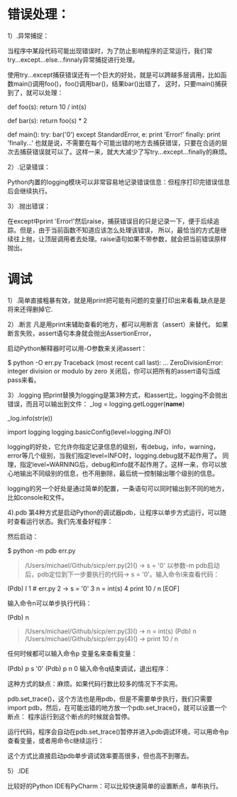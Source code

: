# 错误处理：

1）.异常捕捉：

当程序中某段代码可能出现错误时，为了防止影响程序的正常运行，我们常try...except...else...finnaly异常捕捉进行处理。

使用try...except捕获错误还有一个巨大的好处，就是可以跨越多层调用，比如函数main()调用foo()，foo()调用bar()，结果bar()出错了，
这时，只要main()捕获到了，就可以处理：

def foo(s):
    return 10 / int(s)

def bar(s):
    return foo(s) * 2

def main():
    try:
        bar('0')
    except StandardError, e:
        print 'Error!'
    finally:
        print 'finally...'
也就是说，不需要在每个可能出错的地方去捕获错误，只要在合适的层次去捕获错误就可以了。这样一来，就大大减少了写try...except...finally的麻烦。

2）.记录错误：

Python内置的logging模块可以非常容易地记录错误信息：但程序打印完错误信息后会继续执行。

3）.抛出错误：

 在except中print 'Error!'然后raise，捕获错误目的只是记录一下，便于后续追踪。但是，由于当前函数不知道应该怎么处理该错误，
 所以，最恰当的方式是继续往上抛，让顶层调用者去处理。raise语句如果不带参数，就会把当前错误原样抛出。
 
 
 # 调试

1）.简单直接粗暴有效，就是用print把可能有问题的变量打印出来看看,缺点是是将来还得删掉它.

2）.断言
凡是用print来辅助查看的地方，都可以用断言（assert）来替代，
如果断言失败，assert语句本身就会抛出AssertionError，

启动Python解释器时可以用-O参数来关闭assert：

$ python -O err.py
Traceback (most recent call last):
  ...
ZeroDivisionError: integer division or modulo by zero
关闭后，你可以把所有的assert语句当成pass来看。

3）.logging
把print替换为logging是第3种方式，和assert比，logging不会抛出错误，而且可以输出到文件：
_log = logging.getLogger(__name__)

_log.info(str(e))

import logging
logging.basicConfig(level=logging.INFO)

logging的好处，它允许你指定记录信息的级别，有debug，info，warning，error等几个级别，当我们指定level=INFO时，logging.debug就不起作用了。
同理，指定level=WARNING后，debug和info就不起作用了。这样一来，你可以放心地输出不同级别的信息，也不用删除，最后统一控制输出哪个级别的信息。

logging的另一个好处是通过简单的配置，一条语句可以同时输出到不同的地方，比如console和文件。

4).pdb
第4种方式是启动Python的调试器pdb，让程序以单步方式运行，可以随时查看运行状态。我们先准备好程序：

然后启动：

$ python -m pdb err.py
> /Users/michael/Github/sicp/err.py(2)<module>()
-> s = '0'
以参数-m pdb启动后，pdb定位到下一步要执行的代码-> s = '0'。输入命令l来查看代码：

(Pdb) l
  1     # err.py
  2  -> s = '0'
  3     n = int(s)
  4     print 10 / n
[EOF]

输入命令n可以单步执行代码：

(Pdb) n
> /Users/michael/Github/sicp/err.py(3)<module>()
-> n = int(s)
(Pdb) n
> /Users/michael/Github/sicp/err.py(4)<module>()
-> print 10 / n

任何时候都可以输入命令p 变量名来查看变量：

(Pdb) p s
'0'
(Pdb) p n
0
输入命令q结束调试，退出程序：

这种方式的缺点：麻烦。如果代码行数比较多的情况下不实用。

pdb.set_trace()，这个方法也是用pdb，但是不需要单步执行，我们只需要import pdb，然后，在可能出错的地方放一个pdb.set_trace()，就可以设置一个断点：
程序运行到这个断点的时候就会暂停。


运行代码，程序会自动在pdb.set_trace()暂停并进入pdb调试环境，可以用命令p查看变量，或者用命令c继续运行：

这个方式比直接启动pdb单步调试效率要高很多，但也高不到哪去。

5）.IDE

比较好的Python IDE有PyCharm：可以比较快速简单的设置断点，单布执行。
